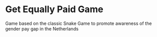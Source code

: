 # Get Equally Paid Game
Game based on the classic Snake Game to promote awareness of the gender pay gap in the Netherlands